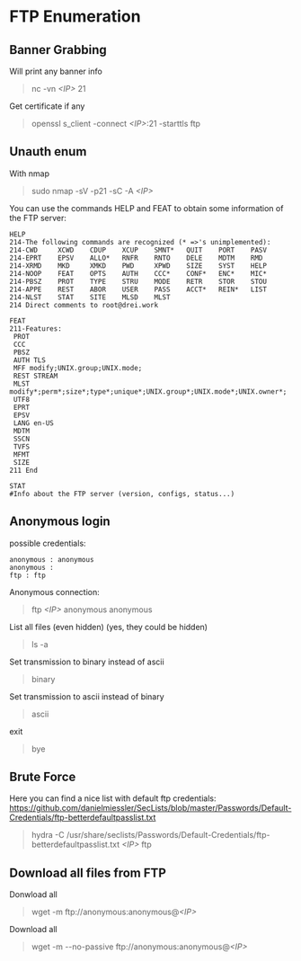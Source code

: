 # FTP Enumeration

## Banner Grabbing

Will print any banner info
> nc -vn *\<IP\>* 21

Get certificate if any
> openssl s_client -connect *\<IP\>*:21 -starttls ftp 

## Unauth enum

With nmap
> sudo nmap -sV -p21 -sC -A *\<IP\>*

You can use the commands HELP and FEAT to obtain some information of the FTP server:
```
HELP
214-The following commands are recognized (* =>'s unimplemented):
214-CWD     XCWD    CDUP    XCUP    SMNT*   QUIT    PORT    PASV    
214-EPRT    EPSV    ALLO*   RNFR    RNTO    DELE    MDTM    RMD     
214-XRMD    MKD     XMKD    PWD     XPWD    SIZE    SYST    HELP    
214-NOOP    FEAT    OPTS    AUTH    CCC*    CONF*   ENC*    MIC*    
214-PBSZ    PROT    TYPE    STRU    MODE    RETR    STOR    STOU    
214-APPE    REST    ABOR    USER    PASS    ACCT*   REIN*   LIST    
214-NLST    STAT    SITE    MLSD    MLST    
214 Direct comments to root@drei.work

FEAT
211-Features:
 PROT
 CCC
 PBSZ
 AUTH TLS
 MFF modify;UNIX.group;UNIX.mode;
 REST STREAM
 MLST modify*;perm*;size*;type*;unique*;UNIX.group*;UNIX.mode*;UNIX.owner*;
 UTF8
 EPRT
 EPSV
 LANG en-US
 MDTM
 SSCN
 TVFS
 MFMT
 SIZE
211 End

STAT
#Info about the FTP server (version, configs, status...)
```

## Anonymous login

possible credentials:
```
anonymous : anonymous
anonymous :
ftp : ftp
```

Anonymous connection:
> ftp *\<IP\>*
> anonymous
> anonymous

List all files (even hidden) (yes, they could be hidden)
> ls -a 

Set transmission to binary instead of ascii
> binary

Set transmission to ascii instead of binary 
> ascii 

exit
> bye

## Brute Force

Here you can find a nice list with default ftp credentials: https://github.com/danielmiessler/SecLists/blob/master/Passwords/Default-Credentials/ftp-betterdefaultpasslist.txt

> hydra -C /usr/share/seclists/Passwords/Default-Credentials/ftp-betterdefaultpasslist.txt *\<IP\>* ftp

## Download all files from FTP

Donwload all
> wget -m ftp://anonymous:anonymous@*\<IP\>*

Download all
> wget -m --no-passive ftp://anonymous:anonymous@*\<IP\>*